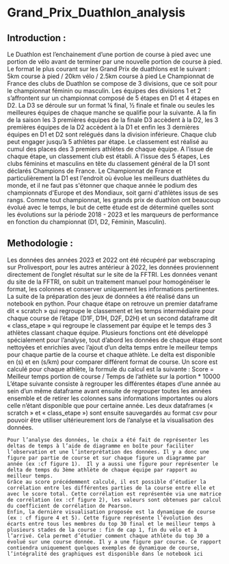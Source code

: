 # Grand_Prix_Duathlon_analysis

## Introduction : 
Le Duathlon est l’enchainement d’une portion de course à pied avec une portion de vélo avant de terminer par une nouvelle portion de course à pied. Le format le plus courant sur les Grand Prix de duathlons est le suivant :
5km course à pied / 20km vélo / 2.5km course à pied
Le Championnat de France des clubs de Duathlon se compose de 3 divisions, que ce soit pour le championnat féminin ou masculin. Les équipes des divisions 1 et 2 s’affrontent sur un championnat composé de 5 étapes en D1 et 4 étapes en D2. La D3 se déroule sur un format ¼ final, ½ finale et finale ou seules les meilleures équipes de chaque manche se qualifie pour la suivante. A la fin de la saison les 3 premières équipes de la finale D3 accèdent à la D2, les 3 premières équipes de la D2 accèdent à la D1 et enfin les 3 dernières équipes en D1 et D2 sont relégués dans la division inférieure.
     Chaque club peut engager jusqu’à 5 athlètes par étape. Le classement est réalisé au cumul des places des 3 premiers athlètes de chaque équipe. A l’issue de chaque étape, un classement club est établi. A l’issue des 5 étapes, Les clubs féminins et masculins en tête du classement général de la D1 sont déclarés Champions de France.
     Le Championnat de France et particulièrement la D1 est l'endroit où évolue les meilleurs duathlètes du monde, et il ne faut pas s'étonner que chaque année le podium des championnats d'Europe et des Mondiaux, soit garni d'athlètes issus de ses rangs. 
	Comme tout championnat, les grands prix de duathlon ont beaucoup évolué avec le temps, le but de cette étude est de déterminé quelles sont les évolutions sur la période 2018 - 2023 et les marqueurs de performance en fonction du championnat (D1, D2, Féminin, Masculin).
 
## Methodologie :
Les données des années 2023 et 2022 ont été récupéré par webscraping sur Prolivesport, pour les autres antérieur à 2022, les données proviennent directement de l’onglet résultat sur le site de la FFTRI. Les données venant du site de la FFTRI, on subit un traitement manuel pour homogénéiser le format, les colonnes et conserver uniquement les informations pertinentes.
	La suite de la préparation des jeux de données a été réalisé dans un notebook en python. Pour chaque étape on retrouve un premier dataframe dit « scratch » qui regroupe le classement et les temps intermédiaire pour chaque course de l’étape (D1F, D1H, D2F, D2H) et un second dataframe dit « class_etape » qui regroupe le classement par équipe et le temps des 3 athlètes classant chaque équipe. Plusieurs fonctions ont été développé spécialement pour l’analyse, tout d’abord les données de chaque étape sont nettoyées et enrichies avec l’ajout d’un delta temps entre le meilleur temps pour chaque partie de la course et chaque athlète. Le delta est disponible en (s) et en (s/km) pour comparer différent format de course. Un score est calculé pour chaque athlète, la formule du calcul est la suivante :
Score = Meilleur temps portion de course / Temps de l’athlète sur la portion * 10000
	L’étape suivante consiste à regrouper les différentes étapes d’une année au sein d’un même dataframe avant ensuite de regrouper toutes les années ensemble et de retirer les colonnes sans informations importantes ou alors celle n’étant disponible que pour certaine année. Les deux dataframes (« scratch » et « class_etape ») sont ensuite sauvegardés au format csv pour pouvoir être utiliser ultérieurement lors de l’analyse et la visualisation des données.

	Pour l’analyse des données, le choix a été fait de représenter les deltas de temps à l’aide de diagramme en boîte pour faciliter l’observation et une l’interprétation des données. Il y a donc une figure par partie de course et sur chaque figure un diagramme par année (ex :cf figure 1).  Il y a aussi une figure pour représenter le delta de temps du 3ème athlète de chaque équipe par rapport au meilleur temps. 
	Grâce au score précédemment calculé, il est possible d’étudier la corrélation entre les différentes parties de la course entre elle et avec le score total. Cette corrélation est représentée via une matrice de corrélation (ex :cf figure 2), les valeurs sont obtenues par calcul du coefficient de corrélation de Pearson. 
	Enfin, la dernière visualisation proposée est la dynamique de course (ex : cf figure 4 et 5). Cette figure représente l’évolution des écarts entre tous les membres du top 30 final et le meilleur temps à plusieurs stades de la course : fin de cap 1, fin du vélo et à l’arrivé. Cela permet d’étudier comment chaque athlète du top 30 a évolué sur une course donnée. Il y a une figure par course. Ce rapport contiendra uniquement quelques exemples de dynamique de course, l’intégralité des graphiques est disponible dans le notebook ici 


